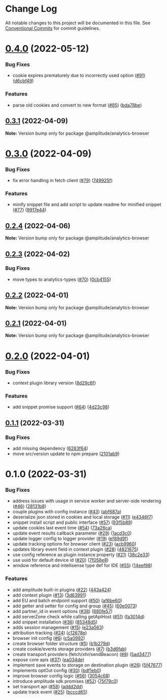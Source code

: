 # Change Log

All notable changes to this project will be documented in this file.
See [Conventional Commits](https://conventionalcommits.org) for commit guidelines.

# [0.4.0](https://github.com/amplitude/Amplitude-TypeScript/compare/@amplitude/analytics-browser@0.3.1...@amplitude/analytics-browser@0.4.0) (2022-05-12)


### Bug Fixes

* cookie expires prematurely due to incorrectly used option ([#91](https://github.com/amplitude/Amplitude-TypeScript/issues/91)) ([d6cbf49](https://github.com/amplitude/Amplitude-TypeScript/commit/d6cbf49ac044f32c8bd784079179bd76fa36b403))


### Features

* parse old cookies and convert to new format ([#85](https://github.com/amplitude/Amplitude-TypeScript/issues/85)) ([bda78be](https://github.com/amplitude/Amplitude-TypeScript/commit/bda78be5d2de335e7b1ff6da413b20d3dc751aca))





## [0.3.1](https://github.com/amplitude/Amplitude-TypeScript/compare/@amplitude/analytics-browser@0.3.0...@amplitude/analytics-browser@0.3.1) (2022-04-09)

**Note:** Version bump only for package @amplitude/analytics-browser





# [0.3.0](https://github.com/amplitude/Amplitude-TypeScript/compare/@amplitude/analytics-browser@0.2.4...@amplitude/analytics-browser@0.3.0) (2022-04-09)


### Bug Fixes

* fix error handling in fetch client ([#79](https://github.com/amplitude/Amplitude-TypeScript/issues/79)) ([749925f](https://github.com/amplitude/Amplitude-TypeScript/commit/749925f907ba72f0e67f3828da99151d00278e6b))


### Features

* minify snippet file and add script to update readme for minified snippet ([#77](https://github.com/amplitude/Amplitude-TypeScript/issues/77)) ([9917e44](https://github.com/amplitude/Amplitude-TypeScript/commit/9917e44738a62251abea328c83d98922450387ca))





## [0.2.4](https://github.com/amplitude/Amplitude-TypeScript/compare/@amplitude/analytics-browser@0.2.3...@amplitude/analytics-browser@0.2.4) (2022-04-06)

**Note:** Version bump only for package @amplitude/analytics-browser





## [0.2.3](https://github.com/amplitude/Amplitude-TypeScript/compare/@amplitude/analytics-browser@0.2.2...@amplitude/analytics-browser@0.2.3) (2022-04-02)


### Bug Fixes

* move types to analytics-types ([#70](https://github.com/amplitude/Amplitude-TypeScript/issues/70)) ([0cb4155](https://github.com/amplitude/Amplitude-TypeScript/commit/0cb41556f2f6be41a7b4838d33ce517289d4d880))





## [0.2.2](https://github.com/amplitude/Amplitude-TypeScript/compare/@amplitude/analytics-browser@0.2.1...@amplitude/analytics-browser@0.2.2) (2022-04-01)

**Note:** Version bump only for package @amplitude/analytics-browser





## [0.2.1](https://github.com/amplitude/Amplitude-TypeScript/compare/@amplitude/analytics-browser@0.2.0...@amplitude/analytics-browser@0.2.1) (2022-04-01)

**Note:** Version bump only for package @amplitude/analytics-browser





# [0.2.0](https://github.com/amplitude/Amplitude-TypeScript/compare/@amplitude/analytics-browser@0.1.1...@amplitude/analytics-browser@0.2.0) (2022-04-01)


### Bug Fixes

* context plugin library version ([8d29c6f](https://github.com/amplitude/Amplitude-TypeScript/commit/8d29c6f4a612510188d920ac243c0bdb116fe02c))


### Features

* add snippet promise support ([#64](https://github.com/amplitude/Amplitude-TypeScript/issues/64)) ([4d23c98](https://github.com/amplitude/Amplitude-TypeScript/commit/4d23c98c25c7caa4cd5e63b2a37398f711991288))





## [0.1.1](https://github.com/amplitude/Amplitude-TypeScript/compare/@amplitude/analytics-browser@0.1.0...@amplitude/analytics-browser@0.1.1) (2022-03-31)


### Bug Fixes

* add missing dependency ([6283f64](https://github.com/amplitude/Amplitude-TypeScript/commit/6283f64dc40b070d68a0243a93ab58d95d436664))
* move src/version update to npm prepare ([2101ab9](https://github.com/amplitude/Amplitude-TypeScript/commit/2101ab92ee874dd1536071c65318dd9c6fac123f))





# 0.1.0 (2022-03-31)


### Bug Fixes

* address issues with usage in service worker and server-side rendering ([#46](https://github.com/amplitude/Amplitude-TypeScript/issues/46)) ([28131b8](https://github.com/amplitude/Amplitude-TypeScript/commit/28131b85a0d86bfb8276993d8152f815d2a3d74d))
* couple plugins with config instance ([#43](https://github.com/amplitude/Amplitude-TypeScript/issues/43)) ([abf687a](https://github.com/amplitude/Amplitude-TypeScript/commit/abf687a5d7a395638d8154f65ececc9b5464c366))
* deserialize json stored in cookies and local storage ([#11](https://github.com/amplitude/Amplitude-TypeScript/issues/11)) ([e4346f7](https://github.com/amplitude/Amplitude-TypeScript/commit/e4346f73e020f59ea8fce1af968b7aedd4a73ba0))
* snippet install script and public interface ([#57](https://github.com/amplitude/Amplitude-TypeScript/issues/57)) ([93f5b89](https://github.com/amplitude/Amplitude-TypeScript/commit/93f5b89c40d49e81f61daf66cea5627b768f58b5))
* update cookies last event time ([#54](https://github.com/amplitude/Amplitude-TypeScript/issues/54)) ([73a26ca](https://github.com/amplitude/Amplitude-TypeScript/commit/73a26ca87c0b8ae3be0b58d1789bf874cb0cf814))
* update event results callback parameter ([#29](https://github.com/amplitude/Amplitude-TypeScript/issues/29)) ([1acd3c0](https://github.com/amplitude/Amplitude-TypeScript/commit/1acd3c02310e5e9a2b7ab19140f7d6249e9a8452))
* update logger config to logger provider ([#19](https://github.com/amplitude/Amplitude-TypeScript/issues/19)) ([ef89d9f](https://github.com/amplitude/Amplitude-TypeScript/commit/ef89d9f5ffdc9dd88c3652ac36705c79741f53d1))
* update tracking options for browser client ([#23](https://github.com/amplitude/Amplitude-TypeScript/issues/23)) ([acb9960](https://github.com/amplitude/Amplitude-TypeScript/commit/acb99608012d6c885d94971fdd855526356edc6c))
* updates library event field in context plugin ([#28](https://github.com/amplitude/Amplitude-TypeScript/issues/28)) ([4821675](https://github.com/amplitude/Amplitude-TypeScript/commit/48216752f2105b6f2f71114913c5d9e19d192c7c))
* use config reference as plugin instance property ([#21](https://github.com/amplitude/Amplitude-TypeScript/issues/21)) ([38c2e33](https://github.com/amplitude/Amplitude-TypeScript/commit/38c2e3334b27063e23275c020207f647acbbaf6f))
* use uuid for default device id ([#20](https://github.com/amplitude/Amplitude-TypeScript/issues/20)) ([7f058e8](https://github.com/amplitude/Amplitude-TypeScript/commit/7f058e8723b9611ffb8fccb9ba80ba9bb296be4e))
* window reference and intellisense type def for IDE ([#55](https://github.com/amplitude/Amplitude-TypeScript/issues/55)) ([14eef98](https://github.com/amplitude/Amplitude-TypeScript/commit/14eef98fe7e7275ba8222586922101b326d28c43))


### Features

* add amplitude built-in plugins ([#22](https://github.com/amplitude/Amplitude-TypeScript/issues/22)) ([443a424](https://github.com/amplitude/Amplitude-TypeScript/commit/443a424d6dfd3a2c867f528f953429151de96ed0))
* add context plugin ([#13](https://github.com/amplitude/Amplitude-TypeScript/issues/13)) ([3d63991](https://github.com/amplitude/Amplitude-TypeScript/commit/3d639917905b25cab0bb012286b8ba487d0f63fb))
* add EU and batch endpoint support ([#50](https://github.com/amplitude/Amplitude-TypeScript/issues/50)) ([af6be60](https://github.com/amplitude/Amplitude-TypeScript/commit/af6be606a0e049657129ddbcbbf83c3dff844443))
* add getter and setter for config and group ([#45](https://github.com/amplitude/Amplitude-TypeScript/issues/45)) ([60e0073](https://github.com/amplitude/Amplitude-TypeScript/commit/60e00734a73002dffc98ddf6171ee74c5ac53aa4))
* add partner_id in event options ([#38](https://github.com/amplitude/Amplitude-TypeScript/issues/38)) ([880fe57](https://github.com/amplitude/Amplitude-TypeScript/commit/880fe57e5813d8bbe05c2a2a9428bd8a0a1e7d08))
* add serverZone check while calling getApiHost ([#51](https://github.com/amplitude/Amplitude-TypeScript/issues/51)) ([fa3014d](https://github.com/amplitude/Amplitude-TypeScript/commit/fa3014dd730e624b6320769edbdf35350d0edc3d))
* add snippet installation ([#36](https://github.com/amplitude/Amplitude-TypeScript/issues/36)) ([85348d5](https://github.com/amplitude/Amplitude-TypeScript/commit/85348d5ff719bf30ed3a93ed11dd97ed98ff862a))
* adds session management ([#15](https://github.com/amplitude/Amplitude-TypeScript/issues/15)) ([e23a563](https://github.com/amplitude/Amplitude-TypeScript/commit/e23a563c27befa5a3dc31ee55c559359e0159de3))
* attribution tracking ([#24](https://github.com/amplitude/Amplitude-TypeScript/issues/24)) ([c12678e](https://github.com/amplitude/Amplitude-TypeScript/commit/c12678e2aad98d333982ddb1ea4afb67a050bb1d))
* browser init config ([#6](https://github.com/amplitude/Amplitude-TypeScript/issues/6)) ([c5a0992](https://github.com/amplitude/Amplitude-TypeScript/commit/c5a09925e64f8a613eeab612ee6efb43419f39b4))
* create browser folder structure ([#5](https://github.com/amplitude/Amplitude-TypeScript/issues/5)) ([b1b279d](https://github.com/amplitude/Amplitude-TypeScript/commit/b1b279da067af7a5ca0c797b4f45fc154e3c2ae4))
* create cookie/events storage providers ([#7](https://github.com/amplitude/Amplitude-TypeScript/issues/7)) ([b3d6fab](https://github.com/amplitude/Amplitude-TypeScript/commit/b3d6fab5239d0d14854af9aa8a0c31826447ac48))
* create transport providers (fetch/xhr/sendBeacon) ([#8](https://github.com/amplitude/Amplitude-TypeScript/issues/8)) ([5ad3477](https://github.com/amplitude/Amplitude-TypeScript/commit/5ad3477974c779d696088922f56cae38a89f911c))
* expose core apis ([#37](https://github.com/amplitude/Amplitude-TypeScript/issues/37)) ([ea034de](https://github.com/amplitude/Amplitude-TypeScript/commit/ea034de03737570ae42e9b844835744362cc73df))
* implement save events to storage on destination plugin ([#26](https://github.com/amplitude/Amplitude-TypeScript/issues/26)) ([5f47677](https://github.com/amplitude/Amplitude-TypeScript/commit/5f476773f0a546db15de45fc40725a138a037c97))
* implements optOut config ([#30](https://github.com/amplitude/Amplitude-TypeScript/issues/30)) ([bdf1eb0](https://github.com/amplitude/Amplitude-TypeScript/commit/bdf1eb0c46f535947f66162639dd0b23f154ce28))
* improve browser config logic ([#56](https://github.com/amplitude/Amplitude-TypeScript/issues/56)) ([3054c68](https://github.com/amplitude/Amplitude-TypeScript/commit/3054c6856dd8f8ed49c9326f25c14b672890915b))
* introduce amplitude sdk promises ([#52](https://github.com/amplitude/Amplitude-TypeScript/issues/52)) ([75f79c0](https://github.com/amplitude/Amplitude-TypeScript/commit/75f79c023b136b9148b79514f65515342e9b3d37))
* set transport api ([#58](https://github.com/amplitude/Amplitude-TypeScript/issues/58)) ([addd2dd](https://github.com/amplitude/Amplitude-TypeScript/commit/addd2dd70d25b6977ad7faa044da518bf7b9295b))
* update track event ([#25](https://github.com/amplitude/Amplitude-TypeScript/issues/25)) ([bcccd65](https://github.com/amplitude/Amplitude-TypeScript/commit/bcccd659f83bd235ce7cb59848e259e14e1df392))
